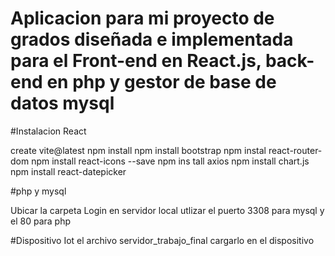 # Aplicacion para mi proyecto de grados diseñada e implementada para el Front-end en React.js, back-end en php y gestor de base de datos mysql


#Instalacion React

create vite@latest 
npm install 
npm install bootstrap
npm instal react-router-dom
npm install react-icons --save
npm ins tall axios
npm install chart.js
npm install react-datepicker


#php y mysql

Ubicar la carpeta Login en servidor local utlizar el puerto 3308 para mysql y el 80 para php


#Dispositivo Iot
el archivo servidor_trabajo_final cargarlo en el dispositivo 
